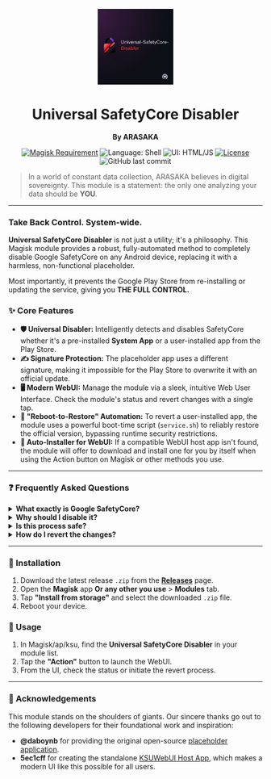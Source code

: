 <p align="center">
  <img src="images/icon.png" alt="Module Logo" width="150"/>
</p>

<h1 align="center">Universal SafetyCore Disabler</h1>
<p align="center">
  <strong>By ARASAKA</strong>
</p>

<p align="center">
  <a href="https://github.com/topjohnwu/Magisk"><img src="https://img.shields.io/badge/Magisk-v24.0%2B-brightgreen.svg" alt="Magisk Requirement"></a>
  <img src="https://img.shields.io/badge/Language-Shell-blue?logo=gnubash&logoColor=white" alt="Language: Shell">
  <img src="https://img.shields.io/badge/UI-HTML%20%26%20JS%20%26%20CSS-orange?logo=html5&logoColor=white" alt="UI: HTML/JS">
  <a href="https://github.com/YourGitHubUsername/APS/blob/main/LICENSE"><img src="https://img.shields.io/github/license/ARASAKA69/Universal-SafetyCore-Disabler" alt="License"></a>
  <img src="https://img.shields.io/github/last-commit/ARASAKA69/Universal-SafetyCore-Disabler" alt="GitHub last commit">
</p>

> In a world of constant data collection, ARASAKA believes in digital sovereignty.
> This module is a statement: the only one analyzing your data should be **YOU**.

---

### **Take Back Control. System-wide.**

**Universal SafetyCore Disabler** is not just a utility; it's a philosophy. This Magisk module provides a robust, fully-automated method to completely disable Google SafetyCore on any Android device, replacing it with a harmless, non-functional placeholder.

Most importantly, it prevents the Google Play Store from re-installing or updating the service, giving you **THE FULL CONTROL.**

### ✨ Core Features

* **🛡️ Universal Disabler:** Intelligently detects and disables SafetyCore whether it's a pre-installed **System App** or a user-installed app from the Play Store.
* **✍️ Signature Protection:** The placeholder app uses a different signature, making it impossible for the Play Store to overwrite it with an official update.
* **🖥️ Modern WebUI:** Manage the module via a sleek, intuitive Web User Interface. Check the module's status and revert changes with a single tap.
* **🤖 "Reboot-to-Restore" Automation:** To revert a user-installed app, the module uses a powerful boot-time script (`service.sh`) to reliably restore the official version, bypassing runtime security restrictions.
* **📲 Auto-Installer for WebUI:** If a compatible WebUI host app isn't found, the module will offer to download and install one for you by itself when using the Action button on Magisk or other methods you use.

---

### ❓ Frequently Asked Questions

<details>
  <summary><strong>What exactly is Google SafetyCore?</strong></summary>
  <p>It's a system service that is part of Google's 'Private Compute Core'. It performs on-device AI tasks like generating Live Captions for media, powering "Now Playing" song recognition, and, most notably, scanning your photos and messages to provide 'sensitive content warnings'.</p>
</details>

<details>
  <summary><strong>Why should I disable it?</strong></summary>
  <p>While some features are useful, the framework has deep access to your personal data. Disabling it is a proactive step towards ensuring your data is not being processed or analyzed by any service without your explicit, active consent. This module is for users who prioritize privacy and control above all else.</p>
</details>

<details>
  <summary><strong>Is this process safe?</strong></summary>
  <p>Yes. The process is completely systemless. The advanced installation and uninstallation logic ensures that your device remains stable at all times. For "User App" mode, the official bundled APK is restored perfectly. For "System App" mode, it uses Magisk's safe overlay feature.</p>
</details>

<details>
  <summary><strong>How do I revert the changes?</strong></summary>
  <p>That depends on how the module disabled the app on your specific device:</p>
  <ul>
    <li><strong>If it was a User App:</strong> Simply use the "Uninstall & Revert" button in the module's WebUI. It will schedule a task, and upon rebooting, the official app will be automatically restored.</li>
    <li><strong>If it was a System App:</strong> The WebUI will inform you that the only safe way to revert is to uninstall the entire module from the Magisk app and then reboot.</li>
  </ul>
</details>

---

### 💾 Installation

1.  Download the latest release `.zip` from the **[Releases](https://github.com/ARASAKA69/Universal-SafetyCore-Disabler/releases)** page.
2.  Open the **Magisk** app **Or any other you use** > **Modules** tab.
3.  Tap **"Install from storage"** and select the downloaded `.zip` file.
4.  Reboot your device.

### 🚀 Usage

1.  In Magisk/ap/ksu, find the **Universal SafetyCore Disabler** in your module list.
2.  Tap the **"Action"** button to launch the WebUI.
3.  From the UI, check the status or initiate the revert process.

---

### 🙏 Acknowledgements

This module stands on the shoulders of giants. Our sincere thanks go out to the following developers for their foundational work and inspiration:

* **@daboynb** for providing the original open-source [placeholder application](https://github.com/daboynb/Safetycore-placeholder).
* **5ec1cff** for creating the standalone [KSUWebUI Host App](https://github.com/5ec1cff/KsuWebUIStandalone), which makes a modern UI like this possible for all users.

